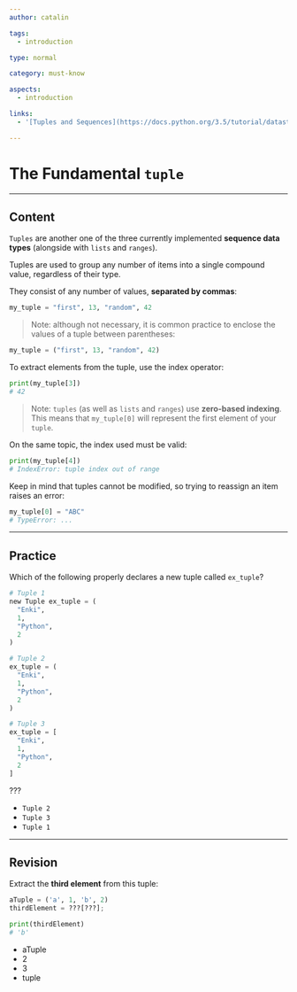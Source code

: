 ```yaml
---
author: catalin

tags:
  - introduction

type: normal

category: must-know

aspects:
  - introduction

links:
  - '[Tuples and Sequences](https://docs.python.org/3.5/tutorial/datastructures.html#tuples-and-sequences){website}'

---
```


# The Fundamental `tuple`

---
## Content

`Tuples` are another one of the three currently implemented **sequence data types** (alongside with `lists` and `ranges`).

Tuples are used to group any number of items into a single compound value, regardless of their type.

They consist of any number of values, **separated by commas**:

```python
my_tuple = "first", 13, "random", 42
```

> Note: although not necessary, it is common practice to enclose the values of a tuple between parentheses:

```py
my_tuple = ("first", 13, "random", 42)
```

To extract elements from the tuple, use the index operator:

```python
print(my_tuple[3])
# 42
```

> Note: `tuples` (as well as `lists` and `ranges`) use **zero-based indexing**. This means that `my_tuple[0]` will represent the first element of your `tuple`. 

On the same topic, the index used must be valid:

```python
print(my_tuple[4])
# IndexError: tuple index out of range
```

Keep in mind that tuples cannot be modified, so trying to reassign an item raises an error:

```python
my_tuple[0] = "ABC"
# TypeError: ...
```

---
## Practice

Which of the following properly declares a new tuple called `ex_tuple`?

```python
# Tuple 1
new Tuple ex_tuple = (
  "Enki",
  1, 
  "Python", 
  2
)

# Tuple 2
ex_tuple = (
  "Enki",
  1,
  "Python",
  2
)

# Tuple 3
ex_tuple = [
  "Enki",
  1,
  "Python",
  2
]
```

???

* `Tuple 2`
* `Tuple 3`
* `Tuple 1`

---
## Revision

Extract the **third element** from this tuple:

```py
aTuple = ('a', 1, 'b', 2)
thirdElement = ???[???];

print(thirdElement)
# 'b'
```

* aTuple
* 2
* 3
* tuple